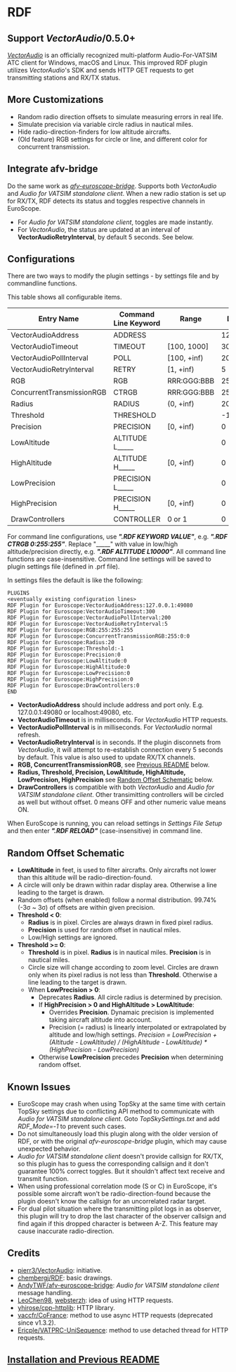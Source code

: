 # RDF

## Support *VectorAudio*/0.5.0+

[*VectorAudio*](https://github.com/pierr3/VectorAudio) is an officially recognized multi-platform Audio-For-VATSIM ATC client for Windows, macOS and Linux. This improved RDF plugin utilizes *VectorAudio*'s SDK and sends HTTP GET requests to get transmitting stations and RX/TX status.

## More Customizations

+ Random radio direction offsets to simulate measuring errors in real life.
+ Simulate precision via variable circle radius in nautical miles.
+ Hide radio-direction-finders for low altitude aircrafts.
+ (Old feature) RGB settings for circle or line, and different color for concurrent transmission.

## Integrate afv-bridge

Do the same work as [*afv-euroscope-bridge*](https://github.com/AndyTWF/afv-euroscope-bridge). Supports both *VectorAudio* and *Audio for VATSIM standalone client*. When a new radio station is set up for RX/TX, RDF detects its status and toggles respective channels in EuroScope.

+ For *Audio for VATSIM standalone client*, toggles are made instantly.
+ For *VectorAudio*, the status are updated at an interval of **VectorAudioRetryInterval**, by default 5 seconds. See below.

## Configurations

There are two ways to modify the plugin settings - by settings file and by commandline functions.

This table shows all configurable items.

|Entry Name|Command Line Keyword|Range|Default Value|
|-|-|-|-|
|VectorAudioAddress|ADDRESS||127.0.0.1:49080|
|VectorAudioTimeout|TIMEOUT|[100, 1000]|300|
|VectorAudioPollInterval|POLL|[100, +inf)|200|
|VectorAudioRetryInterval|RETRY|[1, +inf)|5|
|RGB|RGB|RRR:GGG:BBB|255:255:255|
|ConcurrentTransmissionRGB|CTRGB|RRR:GGG:BBB|255:0:0|
|Radius|RADIUS|(0, +inf)|20|
|Threshold|THRESHOLD||-1|
|Precision|PRECISION|[0, +inf)|0|
|LowAltitude|ALTITUDE L_____||0|
|HighAltitude|ALTITUDE H_____|[0, +inf)|0|
|LowPrecision|PRECISION L_____||0|
|HighPrecision|PRECISION H_____|[0, +inf)|0|
|DrawControllers|CONTROLLER|0 or 1|0|

For command line configurations, use ***".RDF KEYWORD VALUE"***, e.g. ***".RDF CTRGB 0:255:255"***. Replace "_____" with value in low/high altitude/precision directly, e.g. ***".RDF ALTITUDE L10000"***. All command line functions are case-insensitive. Command line settings will be saved to plugin settings file (defined in .prf file).

In settings files the default is like the following:

```text
PLUGINS
<eventually existing configuration lines>
RDF Plugin for Euroscope:VectorAudioAddress:127.0.0.1:49080
RDF Plugin for Euroscope:VectorAudioTimeout:300
RDF Plugin for Euroscope:VectorAudioPollInterval:200
RDF Plugin for Euroscope:VectorAudioRetryInterval:5
RDF Plugin for Euroscope:RGB:255:255:255
RDF Plugin for Euroscope:ConcurrentTransmissionRGB:255:0:0
RDF Plugin for Euroscope:Radius:20
RDF Plugin for Euroscope:Threshold:-1
RDF Plugin for Euroscope:Precision:0
RDF Plugin for Euroscope:LowAltitude:0
RDF Plugin for Euroscope:HighAltitude:0
RDF Plugin for Euroscope:LowPrecision:0
RDF Plugin for Euroscope:HighPrecision:0
RDF Plugin for Euroscope:DrawControllers:0
END
```

+ **VectorAudioAddress** should include address and port only. E.g. 127.0.0.1:49080 or localhost:49080, etc.
+ **VectorAudioTimeout** is in milliseconds. For *VectorAudio* HTTP requests.
+ **VectorAudioPollInterval** is in milliseconds. For *VectorAudio* normal refresh.
+ **VectorAudioRetryInterval** is in seconds. If the plugin disconnets from *VectorAudio*, it will attempt to re-establish connection every 5 seconds by default. This value is also used to update RX/TX channels.
+ **RGB, ConcurrentTransmissionRGB**, see [Previous README](#installation-and-previous-readme) below.
+ **Radius, Threshold, Precision, LowAltitude, HighAltitude, LowPrecision, HighPrecision** see [Random Offset Schematic](#random-offset-schematic) below.
+ **DrawControllers** is compatible with both *VectorAudio* and *Audio for VATSIM standalone client*. Other transimitting controllers will be circled as well but without offset. 0 means OFF and other numeric value means ON.

When EuroScope is running, you can reload settings in *Settings File Setup* and then enter ***".RDF RELOAD"*** (case-insensitive) in command line.

## Random Offset Schematic

+ **LowAltitude** in feet, is used to filter aircrafts. Only aircrafts not lower than this altitude will be radio-direction-found.
+ A circle will only be drawn within radar display area. Otherwise a line leading to the target is drawn.
+ Random offsets (when enabled) follow a normal distribution. 99.74% (-3σ ~ 3σ) of offsets are within given precision.
+ **Threshold < 0**:
  + **Radius** is in pixel. Circles are always drawn in fixed pixel radius.
  + **Precision** is used for random offset in nautical miles.
  + Low/High settings are ignored.
+ **Threshold >= 0**:
  + **Threshold** is in pixel. **Radius** is in nautical miles. **Precision** is in nautical miles.
  + Circle size will change according to zoom level. Circles are drawn only when its pixel radius is not less than **Threshold**. Otherwise a line leading to the target is drawn.
  + When **LowPrecision > 0**:
    + Deprecates **Radius**. All circle radius is determined by precision.
    + If **HighPrecision > 0 and HighAltitude > LowAltitude**:
      + Overrides **Precision**. Dynamaic precision is implemented taking aircraft altitude into account.
      + Precision (= radius) is linearly interpolated or extrapolated by altitude and low/high settings. *Precision = LowPrecision + (Altitude - LowAltitude) / (HighAltitude - LowAltitude) \* (HighPrecision - LowPrecision)*
    + Otherwise **LowPrecision** precedes **Precision** when determining random offset.

## Known Issues

+ EuroScope may crash when using TopSky at the same time with certain TopSky settings due to conflicting API method to communicate with *Audio for VATSIM standalone client*. Goto *TopSkySettings.txt* and add *RDF_Mode=-1* to prevent such cases.
+ Do not simultaneously load this plugin along with the older version of RDF, or with the original *afv-euroscope-bridge* plugin, which may cause unexpected behavior.
+ *Audio for VATSIM standalone client* doesn't provide callsign for RX/TX, so this plugin has to guess the corresponding callsign and it don't guarantee 100% correct toggles. But it shouldn't affect text receive and transmit function.
+ When using professional correlation mode (S or C) in EuroScope, it's possible some aircraft won't be radio-direction-found because the plugin doesn't know the callsign for an uncorrelated radar target.
+ For dual pilot situation where the transmitting pilot logs in as observer, this plugin will try to drop the last character of the observer callsign and find again if this dropped character is between A-Z. This feature may cause inaccurate radio-direction.

## Credits

+ [pierr3/VectorAudio](https://github.com/pierr3/VectorAudio): initiative.
+ [chembergj/RDF](https://github.com/chembergj/RDF): basic drawings.
+ [AndyTWF/afv-euroscope-bridge](https://github.com/AndyTWF/afv-euroscope-bridge): *Audio for VATSIM standalone client* message handling.
+ [LeoChen98](https://github.com/LeoChen98), [websterzh](https://github.com/websterzh): idea of using HTTP requests.
+ [yhirose/cpp-httplib](https://github.com/yhirose/cpp-httplib): HTTP library.
+ [vaccfr/CoFrance](https://github.com/vaccfr/CoFrance): method to use async HTTP requests (deprecated since v1.3.2).
+ [Ericple/VATPRC-UniSequence](https://github.com/Ericple/VATPRC-UniSequence): method to use detached thread for HTTP requests.

## [Installation and Previous README](https://github.com/chembergj/RDF#rdf)
